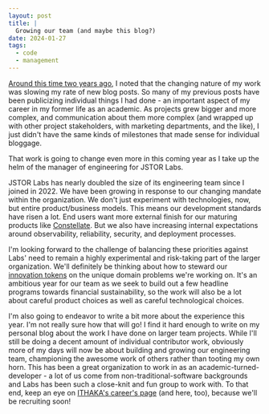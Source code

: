 ```yaml
---
layout: post
title: |
  Growing our team (and maybe this blog?)
date: 2024-01-27
tags:
  - code
  - management
---
```


[Around this time two years ago](/2022/01/11/cmu-digicol-and-neh), I noted that the changing nature of my work was slowing my rate of new blog posts.
So many of my previous posts have been publicizing individual things I had done - an important aspect of my career in my former life as an academic.
As projects grew bigger and more complex, and communication about them more complex (and wrapped up with other project stakeholders, with marketing departments, and the like), I just didn't have the same kinds of milestones that made sense for individual bloggage.

That work is going to change even more in this coming year as I take up the helm of the manager of engineering for JSTOR Labs.

JSTOR Labs has nearly doubled the size of its engineering team since I joined in 2022.
We have been growing in response to our changing mandate within the organization.
We don't just experiment with technologies, now, but entire product/business models.
This means our development standards have risen a lot.
End users want more external finish for our maturing products like [Constellate](https://constellate.org).
But we also have increasing internal expectations around observability, reliability, security, and deployment processes.

I'm looking forward to the challenge of balancing these priorities against Labs' need to remain a highly experimental and risk-taking part of the larger organization.
We'll definitely be thinking about how to steward our [innovation tokens](https://mcfunley.com/choose-boring-technology) on the unique domain problems we're working on.
It's an ambitious year for our team as we seek to build out a few headline programs towards financial sustainability, so the work will also be a lot about careful product choices as well as careful technological choices.

I'm also going to endeavor to write a bit more about the experience this year.
I'm not really sure how that will go!
I find it hard enough to write on my personal blog about the work I have done on larger team projects.
While I'll still be doing a decent amount of individual contributor work, obviously more of my days will now be about building and growing our engineering team, championing the awesome work of others rather than tooting my own horn.
This has been a great organization to work in as an academic-turned-developer - a lot of us come from non-traditional-software backgrounds and Labs has been such a close-knit and fun group to work with.
To that end, keep an eye on [ITHAKA's career's page](https://www.ithaka.org/careers/) (and here, too), because we'll be recruiting soon!
